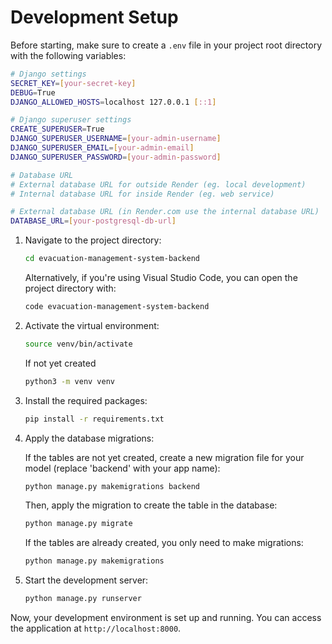 # Development Setup

Before starting, make sure to create a `.env` file in your project root directory with the following variables:

```bash
# Django settings
SECRET_KEY=[your-secret-key]
DEBUG=True
DJANGO_ALLOWED_HOSTS=localhost 127.0.0.1 [::1]

# Django superuser settings
CREATE_SUPERUSER=True
DJANGO_SUPERUSER_USERNAME=[your-admin-username]
DJANGO_SUPERUSER_EMAIL=[your-admin-email]
DJANGO_SUPERUSER_PASSWORD=[your-admin-password]

# Database URL
# External database URL for outside Render (eg. local development)
# Internal database URL for inside Render (eg. web service)

# External database URL (in Render.com use the internal database URL)
DATABASE_URL=[your-postgresql-db-url]
```

1. Navigate to the project directory:

   ```bash
   cd evacuation-management-system-backend
   ```

   Alternatively, if you're using Visual Studio Code, you can open the project directory with:

   ```bash
   code evacuation-management-system-backend
   ```

2. Activate the virtual environment:

   ```bash
   source venv/bin/activate
   ```

   If not yet created

   ```bash
   python3 -m venv venv
   ```

3. Install the required packages:

   ```bash
   pip install -r requirements.txt
   ```

4. Apply the database migrations:

   If the tables are not yet created, create a new migration file for your model (replace 'backend' with your app name):

   ```bash
   python manage.py makemigrations backend
   ```

   Then, apply the migration to create the table in the database:

   ```bash
   python manage.py migrate
   ```

   If the tables are already created, you only need to make migrations:

   ```bash
   python manage.py makemigrations
   ```

5. Start the development server:

   ```bash
   python manage.py runserver
   ```

Now, your development environment is set up and running. You can access the application at `http://localhost:8000`.